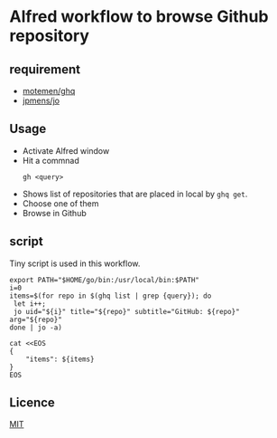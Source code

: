 # Alfred workflow to browse Github repository

## requirement

- [motemen/ghq](https://github.com/motemen/ghq)
- [jpmens/jo](https://github.com/jpmens/jo)

## Usage

- Activate Alfred window
- Hit a commnad
    ```
    gh <query>
    ```
- Shows list of repositories that are placed in local by `ghq get`.
- Choose one of them
- Browse in Github

## script

Tiny script is used in this workflow.

```
export PATH="$HOME/go/bin:/usr/local/bin:$PATH"
i=0
items=$(for repo in $(ghq list | grep {query}); do
 let i++;
 jo uid="${i}" title="${repo}" subtitle="GitHub: ${repo}" arg="${repo}"
done | jo -a)

cat <<EOS
{
	"items": ${items}
}
EOS
```

## Licence

[MIT](https://petitviolet.mit-license.org)
